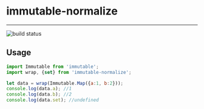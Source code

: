 # immutable-normalize
---
![build status](https://travis-ci.org/RainInFall/immutable-normalize.svg?branch=master)
## Usage

```js
import Immutable from 'immutable';
import wrap, {set} from 'immutable-normalize';

let data = wrap(Immutable.Map({a:1, b:2}));
console.log(data.a); //1
console.log(data.b); //2
console.log(data.set); //undefined
```
